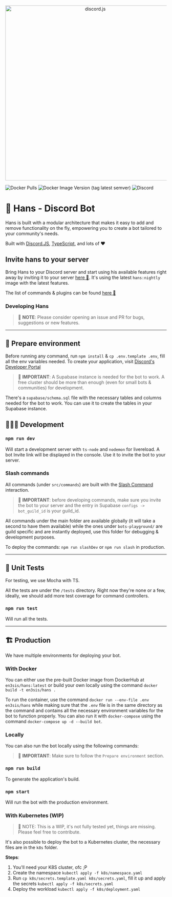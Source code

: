 <div align="center">
	<br />
	<p>
		<a href="https://discord.com/invite/sMmbbSefwH"><img src="https://res.cloudinary.com/vac/image/upload/v1683578541/Hans/hans-banner-pattern.png" width="546" alt="discord.js" /></a>
	</p>

</div>

![Docker Pulls](https://img.shields.io/docker/pulls/en3sis/hans?style=for-the-badge)
![Docker Image Version (tag latest semver)](https://img.shields.io/docker/v/en3sis/hans/latest?label=production%20image&style=for-the-badge)
![Discord](https://img.shields.io/discord/904719402044383273?style=for-the-badge)

# 🤖 Hans - Discord Bot

Hans is built with a modular architecture that makes it easy to add and remove functionality on the fly, empowering you to create a bot tailored to your community's needs.

Built with [Discord.JS](https://discord.js.org/#/), [TypeScript](https://www.typescriptlang.org/), and lots of ❤️

## Invite hans to your server

Bring Hans to your Discord server and start using his available features right away by inviting it to your server [here 🔗](https://discord.com/api/oauth2/authorize?client_id=403523619222847488&permissions=0&scope=bot%20applications.commands). It's using the latest `hans:nightly` image with the latest features.

The list of commands & plugins can be found [here 🔗](https://github.com/en3sis/hans/wiki/Commands-&-Plugins)

### Developing Hans

> 🪬 **NOTE**: Please consider opening an issue and PR for bugs, suggestions or new features.

---

## 🔅 Prepare environment

Before running any command, run `npm install` & `cp .env.template .env`, fill all the env variables needed. To create your application, visit [Discord's Developer Portal](https://discord.com/developers/docs/intro)

> 🪬 **IMPORTANT**: A Supabase instance is needed for the bot to work. A free cluster should be more than enough (even for small bots & communities) for development.

There's a `supabase/schema.sql` file with the necessary tables and columns needed for the bot to work. You can use it to create the tables in your Supabase instance.

## 👩🏼‍💻 Development

### `npm run dev`

Will start a development server with `ts-node` and `nodemon` for livereload. A bot Invite link will be displayed in the console. Use it to invite the bot to your server.

### Slash commands

All commands (under `src/commands`) are built with the [Slash Command](https://discordjs.guide/interactions/slash-commands.html) interaction.

> 🪬 **IMPORTANT**: before developing commands, make sure you invite the bot to your server and the entry in Supabase `configs -> bot_guild_id` is your guild_id.

All commands under the main folder are available globally (it will take a second to have them available) while the ones under `bots-playground/` are guild specific and are instantly deployed, use this folder for debugging & development purposes.

To deploy the commands: `npm run slashDev` or `npm run slash` in production.

---

## 🧪 Unit Tests

For testing, we use Mocha with TS.

All the tests are under the `/tests` directory. Right now they're none or a few, ideally, we should add more test coverage for command controllers.

### `npm run test`

Will run all the tests.

---

## 🏗 Production

We have multiple environments for deploying your bot.

### With Docker

You can either use the pre-built Docker image from DockerHub at `en3sis/hans:latest` or build your own locally using the command `docker build -t en3sis/hans .`

To run the container, use the command `docker run --env-file .env en3sis/hans` while making sure that the `.env` file is in the same directory as the command and contains all the necessary environment variables for the bot to function properly.
You can also run it with `docker-compose` using the command `docker-compose up -d --build bot`.

### Locally

You can also run the bot locally using the following commands:

> 🪬 **IMPORTANT**: Make sure to follow the `Prepare environment` section.

### `npm run build`

To generate the application's build.

### `npm start`

Will run the bot with the production environment.

### With Kubernetes (WIP)

> 💢 NOTE: This is a WIP, it's not fully tested yet, things are missing. Please feel free to contribute.

It's also possible to deploy the bot to a Kubernetes cluster, the necessary files are in the `k8s` folder.

**Steps**:

1. You'll need your K8S cluster, ofc ;P
2. Create the namespace `kubectl apply -f k8s/namespace.yaml`
3. Run `cp k8s/secrets.template.yaml k8s/secrets.yaml`, fill it up and apply the secrets `kubectl apply -f k8s/secrets.yaml`
4. Deploy the workload `kubectl apply -f k8s/deployment.yaml`
